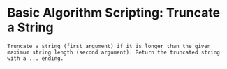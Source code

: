 # Basic Algorithm Scripting: Truncate a String

    Truncate a string (first argument) if it is longer than the given maximum string length (second argument). Return the truncated string with a ... ending.